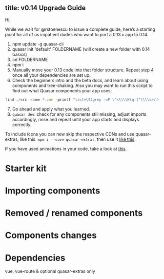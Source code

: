 title: v0.14 Upgrade Guide
---

Hi,

While we wait for @rstoenescu to issue a complete guide, here’s a starting point for all of us impatient dudes who want to port a 0.13.x app to 0.14.

1. npm update -g quasar-cli
2. quasar init 'default' FOLDERNAME (will create a new folder with 0.14 basics)
3. cd FOLDERNAME
4. npm i
5. Manually move your 0.13 code into that folder structure. Repeat step 4 once all your dependencies are set up.
6. Check the beginners intro and the beta docs, and learn about using components and tree-shaking. Also you may want to run this script to find out what Quasar components your app uses:
  ```js
  find ./src -name *.vue -printf "list=\$(grep -oP \"<\\\\K(q-[^\\\\s>/]+)\" %p | sed -r 's/(-|^)(.)([^-]*)/\\\\U\\\\2\\\\L\\\\3/g; s/^/  /; s/$/,/' | sort | uniq); echo \"\\\n*** %p\\\n\\\nimport {\\\n\$list\\\n} from 'quasar';\\\n\\\ncomponents: {\\\n\$list\\\n},\\\n\";" | sh
  ```
7. Go ahead and apply what you learned.
8. `quasar dev`: check for any components still missing, adjust imports accordingly, rinse and repeat until your app starts and displays correctly.

To include icons you can now skip the respective CDNs and use quasar-extras, like this:
`npm i --save quasar-extras`, then use it [like this](http://beta.quasar-framework.org/components/transition.html#Adding-an-Animation-to-the-Bundle).

If you have used animations in your code, take a look at [this](http://beta.quasar-framework.org/components/transition.html#Adding-an-Animation-to-the-Bundle).


# Starter kit

# Importing components

# Removed / renamed components

# Components changes

# Dependencies

vue, vue-route & optional quasar-extras only
